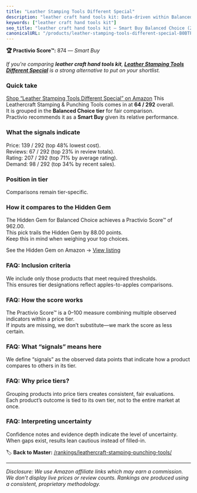 ```yaml
---
title: "Leather Stamping Tools Different Special"
description: "leather craft hand tools kit: Data-driven within Balanced Choice ranking using the Practivio Score™. Positioned by quality, value, demand, findability, momentu…"
keywords: ["leather craft hand tools kit"]
seo_title: "leather craft hand tools kit — Smart Buy Balanced Choice (2025)"
canonicalURL: "/products/leather-stamping-tools-different-special-B0BTP7K1MW/"
---
```


**🏆 Practivio Score™:** 874 — _Smart Buy_


*If you're comparing **leather craft hand tools kit**, **[Leather Stamping Tools Different Special](https://www.amazon.com/dp/B0BTP7K1MW?tag=practivio-20)** is a strong alternative to put on your shortlist.*
### Quick take
[Shop “Leather Stamping Tools Different Special” on Amazon](https://www.amazon.com/dp/B0BTP7K1MW?tag=practivio-20)
This Leathercraft Stamping & Punching Tools comes in at **64 / 292** overall.  
It is grouped in the **Balanced Choice tier** for fair comparison.  
Practivio recommends it as a **Smart Buy** given its relative performance.

### What the signals indicate
Price: 139 / 292 (top 48% lowest cost).  
Reviews: 67 / 292 (top 23% in review totals).  
Rating: 207 / 292 (top 71% by average rating).  
Demand: 98 / 292 (top 34% by recent sales).

### Position in tier
Comparisons remain tier-specific.

### How it compares to the Hidden Gem
The Hidden Gem for Balanced Choice achieves a Practivio Score™ of 962.00.  
This pick trails the Hidden Gem by 88.00 points.  
Keep this in mind when weighing your top choices.  

See the Hidden Gem on Amazon → [View listing](https://www.amazon.com/dp/B06XRDBGY6?tag=practivio-20)

### FAQ: Inclusion criteria
We include only those products that meet required thresholds.  
This ensures tier designations reflect apples-to-apples comparisons.

### FAQ: How the score works
The Practivio Score™ is a 0–100 measure combining multiple observed indicators within a price tier.  
If inputs are missing, we don’t substitute—we mark the score as less certain.

### FAQ: What “signals” means here
We define “signals” as the observed data points that indicate how a product compares to others in its tier.

### FAQ: Why price tiers?
Grouping products into price tiers creates consistent, fair evaluations.  
Each product’s outcome is tied to its own tier, not to the entire market at once.

### FAQ: Interpreting uncertainty
Confidence notes and evidence depth indicate the level of uncertainty.  
When gaps exist, results lean cautious instead of filled-in.


🏷️ **Back to Master:** [/rankings/leathercraft-stamping-punching-tools/](/rankings/leathercraft-stamping-punching-tools/)

---
_Disclosure: We use Amazon affiliate links which may earn a commission. We don’t display live prices or review counts. Rankings are produced using a consistent, proprietary methodology._
